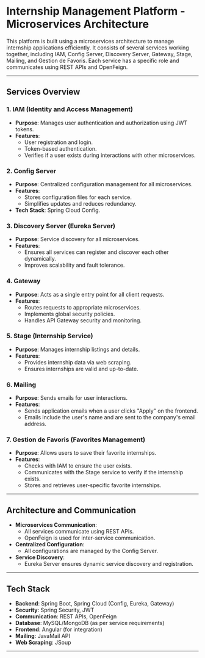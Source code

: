# Internship Management Platform - Microservices Architecture

This platform is built using a microservices architecture to manage internship applications efficiently. It consists of several services working together, including IAM, Config Server, Discovery Server, Gateway, Stage, Mailing, and Gestion de Favoris. Each service has a specific role and communicates using REST APIs and OpenFeign.

---

## Services Overview

### 1. **IAM (Identity and Access Management)**
- **Purpose**: Manages user authentication and authorization using JWT tokens.
- **Features**:
  - User registration and login.
  - Token-based authentication.
  - Verifies if a user exists during interactions with other microservices.

### 2. **Config Server**
- **Purpose**: Centralized configuration management for all microservices.
- **Features**:
  - Stores configuration files for each service.
  - Simplifies updates and reduces redundancy.
- **Tech Stack**: Spring Cloud Config.

### 3. **Discovery Server (Eureka Server)**
- **Purpose**: Service discovery for all microservices.
- **Features**:
  - Ensures all services can register and discover each other dynamically.
  - Improves scalability and fault tolerance.

### 4. **Gateway**
- **Purpose**: Acts as a single entry point for all client requests.
- **Features**:
  - Routes requests to appropriate microservices.
  - Implements global security policies.
  - Handles API Gateway security and monitoring.

### 5. **Stage (Internship Service)**
- **Purpose**: Manages internship listings and details.
- **Features**:
  - Provides internship data via web scraping.
  - Ensures internships are valid and up-to-date.

### 6. **Mailing**
- **Purpose**: Sends emails for user interactions.
- **Features**:
  - Sends application emails when a user clicks "Apply" on the frontend.
  - Emails include the user's name and are sent to the company's email address.

### 7. **Gestion de Favoris (Favorites Management)**
- **Purpose**: Allows users to save their favorite internships.
- **Features**:
  - Checks with IAM to ensure the user exists.
  - Communicates with the Stage service to verify if the internship exists.
  - Stores and retrieves user-specific favorite internships.

---

## Architecture and Communication

- **Microservices Communication**:
  - All services communicate using REST APIs.
  - OpenFeign is used for inter-service communication.
- **Centralized Configuration**:
  - All configurations are managed by the Config Server.
- **Service Discovery**:
  - Eureka Server ensures dynamic service discovery and registration.

---

## Tech Stack
- **Backend**: Spring Boot, Spring Cloud (Config, Eureka, Gateway)
- **Security**: Spring Security, JWT
- **Communication**: REST APIs, OpenFeign
- **Database**: MySQL/MongoDB (as per service requirements)
- **Frontend**: Angular (for integration)
- **Mailing**: JavaMail API
- **Web Scraping**: JSoup

---

